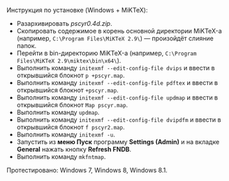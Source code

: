 Инструкция по установке (Windows + MiKTeX):

* Разархивировать *pscyr0.4d.zip*.
* Cкопировать содержимое в корень основной директории MiKTeX-а (например,
`C:\Program Files\MiKTeX 2.9\`) — произойдёт слияние папок.
* Перейти в bin-директорию MiKTeX-а (например,
`C:\Program Files\MiKTeX 2.9\miktex\bin\x64\`).
* Выполнить команду `initexmf --edit-config-file dvips` и ввести в открывшийся
блокнот `p +pscyr.map`.
* Выполнить команду `initexmf --edit-config-file pdftex` и ввести в открывшийся
блокнот `+pscyr.map`.
* Выполнить команду `initexmf --edit-config-file updmap` и ввести в открывшийся
блокнот `Map pscyr.map`.
* Выполнить команду `updmap`.
* Выполнить команду `initexmf --edit-config-file dvipdfm` и ввести в открывшийся
блокнот `f pscyr2.map`.
* Выполнить команду `initexmf -u`.
* Запустить из **меню Пуск** программу **Settings (Admin)** и на вкладке
**General** нажать кнопку **Refresh FNDB**.
* Выполнить команду `mkfntmap`.

Протестировано: Windows 7, Windows 8, Windows 8.1.
